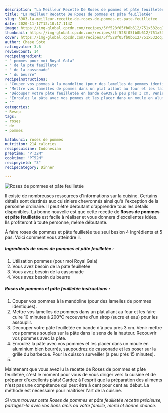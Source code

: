 ```yaml
---
description: "La Meilleur Recette De Roses de pommes et pâte feuilletée"
title: "La Meilleur Recette De Roses de pommes et pâte feuilletée"
slug: 3903-la-meilleur-recette-de-roses-de-pommes-et-pate-feuilletee
date: 2020-11-17T12:10:17.114Z
image: https://img-global.cpcdn.com/recipes/5ff528f05fb0b612/751x532cq70/roses-de-pommes-et-pate-feuilletee-photo-principale-de-la-recette.jpg
thumbnail: https://img-global.cpcdn.com/recipes/5ff528f05fb0b612/751x532cq70/roses-de-pommes-et-pate-feuilletee-photo-principale-de-la-recette.jpg
cover: https://img-global.cpcdn.com/recipes/5ff528f05fb0b612/751x532cq70/roses-de-pommes-et-pate-feuilletee-photo-principale-de-la-recette.jpg
author: Chase Soto
ratingvalue: 3.6
reviewcount: 14
recipeingredient:
- " pommes pour moi Royal Gala"
- " de la pte feuillete"
- " de la cassonade"
- " du beurre"
recipeinstructions:
- "Couper vos pommes à la mandoline (pour des lamelles de pommes identiques)."
- "Mettre vos lamelles de pommes dans un plat allant au four et les faire cuire 10 minutes à 200°C recouverte d&#39;un sirop (sucre et eau) pour les assouplir."
- "Découper votre pâte feuilletée en bande d&#39;à peu près 3 cm. Venir mettre vos pommes souples sur la pâte dans le sens de la hauteur. Recouvrir vos pommes avec la pâte."
- "Enroulez la pâte avec vos pommes et les placer dans un moule en aluminium bien beurrés, saupoudrez de cassonade et les poser sur la grille du barbecue. Pour la cuisson surveiller (à peu près 15 minutes)."
- ""
categories:
- Resep
tags:
- roses
- de
- pommes

katakunci: roses de pommes 
nutrition: 214 calories
recipecuisine: Indonesian
preptime: "PT32M"
cooktime: "PT52M"
recipeyield: "3"
recipecategory: Dinner

---
```



![Roses de pommes et pâte feuilletée](https://img-global.cpcdn.com/recipes/5ff528f05fb0b612/751x532cq70/roses-de-pommes-et-pate-feuilletee-photo-principale-de-la-recette.jpg)

Il existe de nombreuses ressources d'informations sur la cuisine. Certains détails sont destinés aux cuisiniers chevronnés ainsi qu'à l'exception de la personne ordinaire. Il peut être déroutant d'apprendre tous les détails disponibles. La bonne nouvelle est que cette recette de <strong> Roses de pommes et pâte feuilletée </strong> est facile à réaliser et vous donnera d'excellentes idées. Ils profiteront à toute personne, même débutante.

<!--inarticleads1-->

À faire roses de pommes et pâte feuilletée tue seul besion 4 Ingrédients et 5 pas. Voici comment vous atteindre il.

##### Ingrédients de roses de pommes et pâte feuilletée :

1. Utilisation  pommes (pour moi Royal Gala)
1. Vous avez besoin  de la pâte feuilletée
1. Vous avez besoin  de la cassonade
1. Vous avez besoin  du beurre




<!--inarticleads2-->

##### Roses de pommes et pâte feuilletée instructions :

1. Couper vos pommes à la mandoline (pour des lamelles de pommes identiques).
1. Mettre vos lamelles de pommes dans un plat allant au four et les faire cuire 10 minutes à 200°C recouverte d&#39;un sirop (sucre et eau) pour les assouplir.
1. Découper votre pâte feuilletée en bande d&#39;à peu près 3 cm. Venir mettre vos pommes souples sur la pâte dans le sens de la hauteur. Recouvrir vos pommes avec la pâte.
1. Enroulez la pâte avec vos pommes et les placer dans un moule en aluminium bien beurrés, saupoudrez de cassonade et les poser sur la grille du barbecue. Pour la cuisson surveiller (à peu près 15 minutes).
1. 




<!--inarticleads1-->

<p>
Maintenant que vous avez lu la recette de Roses de pommes et pâte feuilletée, c'est le moment pour vous de vous diriger vers la cuisine et de préparer d'excellents plats! Gardez à l'esprit que la préparation des aliments n'est pas une compétence qui peut être à cent pour cent au début. La méthode est nécessaire pour maîtriser l'art de la cuisine.
</p>

<p>
<i>Si vous trouvez cette Roses de pommes et pâte feuilletée recette précieuse, partagez-la avec vos bons amis ou votre famille, merci et bonne chance.</i>
</p>
